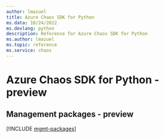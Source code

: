 ```yaml
---
author: lmazuel
title: Azure Chaos SDK for Python
ms.data: 10/24/2022
ms.devlang: python
description: Reference for Azure Chaos SDK for Python
ms.author: lmazuel
ms.topic: reference
ms.service: chaos
---
```

# Azure Chaos SDK for Python - preview

## Management packages - preview
[!INCLUDE [mgmt-packages](chaos-mgmt-index.md)]